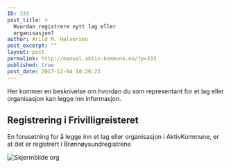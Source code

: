 ```yaml
---
ID: 333
post_title: >
  Hvordan registrere nytt lag eller
  organisasjon?
author: Arild M. Halvorsen
post_excerpt: ""
layout: post
permalink: http://manual.aktiv-kommune.no/?p=333
published: true
post_date: 2017-12-04 10:26:23
---
```

Her kommer en beskrivelse om hvordan du som representant for et lag eller organisasjon kan legge inn informasjon.

## Registrering i Frivilligreisteret
En forusetning for å legge inn et lag eller organisasjon i AktivKommune, er at det er registrert i Brønnøysundregistrene

![Skjermbilde org](http://manual.aktiv-kommune.no/wp-content/uploads/2017/12/Skjermbilde-org-e1513246230220.png)